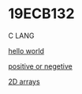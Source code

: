 # 19ECB132
C LANG 

[hello world](https://github.com/DJNANAKUSHAL/19ECB132/blob/main/hello%20world)

[positive or negetive](https://github.com/DJNANAKUSHAL/19ECB132/blob/main/%2Bve%20or%20-ve.c)

[2D arrays](https://github.com/DJNANAKUSHAL/19ECB132/blob/main/2D%20array.c)

